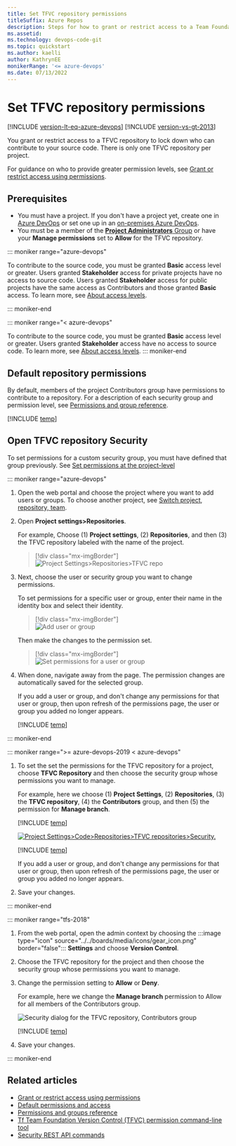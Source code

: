 ```yaml
---
title: Set TFVC repository permissions
titleSuffix: Azure Repos
description: Steps for how to grant or restrict access to a Team Foundation Version Control repository feature or function
ms.assetid:  
ms.technology: devops-code-git 
ms.topic: quickstart
ms.author: kaelli
author: KathrynEE
monikerRange: '<= azure-devops'
ms.date: 07/13/2022
---
```



# Set TFVC repository permissions 

[!INCLUDE [version-lt-eq-azure-devops](../../includes/version-lt-eq-azure-devops.md)]
[!INCLUDE [version-vs-gt-2013](../../includes/version-vs-gt-2013.md)]

You grant or restrict access to a TFVC repository to lock down who can contribute to your source code. There is only one TFVC repository per project.   

For guidance on who to provide greater permission levels, see [Grant or restrict access using permissions](../../organizations/security/restrict-access.md).

## Prerequisites

* You must have a project. If you don't have a project yet, create one in [Azure DevOps](../../user-guide/sign-up-invite-teammates.md) or set one up in an [on-premises Azure DevOps](../../organizations/projects/create-project.md).
* You must be a member of the [**Project Administrators** Group](../../organizations/security/change-project-level-permissions.md) or have your **Manage permissions** set to **Allow** for the TFVC repository.  

::: moniker range="azure-devops"

To contribute to the source code, you must be granted **Basic** access level or greater. Users granted **Stakeholder** access for private projects have no access to source code. Users granted **Stakeholder** access for public projects have the same access as Contributors and those granted **Basic** access. To learn more, see [About access levels](../../organizations/security/access-levels.md).

::: moniker-end

::: moniker range="< azure-devops"

To contribute to the source code, you must be granted **Basic** access level or greater. Users granted **Stakeholder** access have no access to source code. To learn more, see [About access levels](../../organizations/security/access-levels.md).
::: moniker-end 



## Default repository permissions  

By default, members of the project Contributors group have permissions to contribute to a repository. For a description of each security group and permission level, see [Permissions and group reference](../../organizations/security/permissions.md).  
 

[!INCLUDE [temp](../../organizations/security/includes/code-tfvc.md)]

 

<a id="tfvc-repository">  </a>

## Open TFVC repository Security

To set permissions for a custom security group, you must have defined that group previously. See [Set permissions at the project-level](../../organizations/security/change-project-level-permissions.md)

::: moniker range="azure-devops"

1. Open the web portal and choose the project where you want to add users or groups. To choose another project, see [Switch project, repository, team](../../project/navigation/go-to-project-repo.md).

2. Open **Project settings>Repositories**.  

	For example, Choose (1) **Project settings**, (2) **Repositories**, and then (3) the TFVC repository labeled with the name of the project.

	> [!div class="mx-imgBorder"]  
	> ![Project Settings>Repositories>TFVC repo](media/tfvc-permissions/open-tfvc-repositories-security-s185.png)

1. Next, choose the user or security group you want to change permissions. 

	To set permissions for a specific user or group, enter their name in the identity box and select their identity. 

	> [!div class="mx-imgBorder"]  
	> ![Add user or group](media/tfvc-permissions/add-user-group.png)  

	Then make the changes to the permission set. 

	> [!div class="mx-imgBorder"]  
	> ![Set permissions for a user or group](media/tfvc-permissions/set-tfvc-permissions.png)  

1. When done, navigate away from the page. The permission changes are automatically saved for the selected group. 

	If you add a user or group, and don't change any permissions for that user or group, then upon refresh of the permissions page, the user or group you added no longer appears.

	[!INCLUDE [temp](../../includes/ability-to-find-user-once-added.md)]

::: moniker-end    


::: moniker range=">= azure-devops-2019 < azure-devops"

1. To set the set the permissions for the TFVC repository for a project, choose **TFVC Repository** and then choose the security group whose permissions you want to manage.

	For example, here we choose (1) **Project Settings**, (2) **Repositories**, (3) the **TFVC repository**, (4) the **Contributors** group, and then (5) the permission for **Manage branch**.

	[!INCLUDE [temp](../../includes/lightbox-image.md)] 

	[![Project Settings>Code>Repositories>TFVC repositories>Security.](media/tfvc-permissions/open-tfvc-repository-security-vert-reduced.png)](media/tfvc-permissions/open-tfvc-repository-security-vert.png#lightbox) 

	[!INCLUDE [temp](../../includes/ability-to-find-user-once-added.md)]

	If you add a user or group, and don't change any permissions for that user or group, then upon refresh of the permissions page, the user or group you added no longer appears.

1. Save your changes.  

::: moniker-end    

::: moniker range="tfs-2018"

1. From the web portal, open the admin context by choosing the :::image type="icon" source="../../boards/media/icons/gear_icon.png" border="false"::: **Settings** and choose **Version Control**.

1. Choose the TFVC repository for the project and then choose the security group whose permissions you want to manage.   

2. Change the permission setting to **Allow** or **Deny**. 

	For example, here we change the **Manage branch** permission to Allow for all members of the Contributors group. 

	![Security dialog for the TFVC repository, Contributors group](media/tfvc-permissions/set-repo-tfvc-permissions.png)  

	[!INCLUDE [temp](../../includes/ability-to-find-user-once-added.md)]

3. Save your changes. 

::: moniker-end


## Related articles

- [Grant or restrict access using permissions](../../organizations/security/restrict-access.md)
- [Default permissions and access](../../organizations/security/permissions-access.md) 
- [Permissions and groups reference](../../organizations/security/permissions.md)  
- [Tf Team Foundation Version Control (TFVC) permission command-line tool](permission-command.md)  
- [Security REST API commands](/rest/api/azure/devops/security/)

